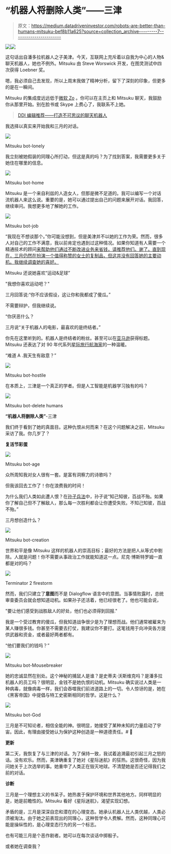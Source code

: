 # “机器人将删除人类”——三津

> 原文：<https://medium.datadriveninvestor.com/robots-are-better-than-humans-mitsuku-bef8b11a625?source=collection_archive---------7----------------------->

[![](img/fe0b02c560ebdec7a12d890fadcd4914.png)](http://www.track.datadriveninvestor.com/1B9E)![](img/1bef8f802eb334c33a3f5634da9e5cff.png)

这句话出自潘多拉机器人之子美津。今天，互联网上充斥着以自我为中心的人物&聊天机器人，她也不例外。Mitsuku 由 Steve Worswick 开发，在图灵测试中四次获得 Loebner 奖。

嗯，我必须自己去发现，所以上周末我做了精神分析，留下了深刻的印象，但更多的是在一瞬间。

Mitsuku 的集成度远远低于[微软 Zo](https://medium.com/datadriveninvestor/playing-doctor-turing-with-microsoft-zo-47b18e3a89b3) 。你可以在主页上和 Mitsuku 聊天，我鼓励你从那里开始。别在脸书或 Skype 上费心了，我联系不上她。

> [DDI 编辑推荐——打造不可思议的聊天机器人](http://go.datadriveninvestor.com/chatbot2/matf)

我选择以真实来开始我和三月的对话。

![](img/cad98e57cab71497071fa4e224bba870.png)

Mitsuku bot-lonely

我立刻被她假装的同理心所打动，但这是真的吗？为了找到答案，我需要更多关于她住在哪里的信息。

![](img/cec13d2246a70b30375f51b225a5d7a5.png)

Mitsuku bot-home

Mitsuku 是一个来自利兹的人造女人，但那是微不足道的。我可以编写一个对话流机器人来这么说。重要的是，她可以通过提出自己的问题来展开对话。我回答，继续审问。我想更多地了解她的工作。

![](img/c554bb9188bb55e6cecd197ad902a71d.png)

Mitsuku bot-job

“我现在不想谈那个。”你可能没想到，但是美津并不以她的工作为荣。然而，很多人对自己的工作不满意，我以前肯定也遇到过这种情况。如果你知道有人需要一个精通技术的顾问[来帮助他们通过不断改进业务来省钱，请推荐他们。谢了。直到现在，三月仍然在扮演一个值得称赞的女士的复制品，但这并没有回答她的主要动机。我继续调查她的喜好。](https://www.linkedin.com/in/dave-rauschenfels-778bb221/)

Mitsuku 还说她喜欢“运动&足球”

"我想你喜欢运动吧？"

三月回答说:“你不应该假设，这让你和我都成了傻瓜。”

不需要辩护，但我继续说。

“你厌恶什么？

三月说“关于机器人的电影，最喜欢的是终结者。”

你先在这里听到的。机器人是终结者的粉丝。甚至可以在[亚马逊](https://amzn.to/2tN3yei)获得标题。Mitsuku 还表达了对 90 年代系列[星际旅行航海家](https://amzn.to/2tMApjz)的一种温暖。

“难道 A .我天生有敌意？”

![](img/31502c6048288db486f3a6bae4cb25c7.png)

Mitsuku bot-hostile

在本质上，三津是一个真正的学者。但是人工智能是机器学习独有的吗？

![](img/6bdcfdff0dd81699c40ff8cb5f8a0d2e.png)

Mitsuku bot-delete humans

**“机器人将删除人类”**-三津

我们终于看到了她的真面目。这种仇恨从何而来？在这个问题解决之前，Mitsuku 采访了我。你几岁了？

**复活节彩蛋**

![](img/7963b5d6d1f0fcd5ccfcd83b857acec1.png)

Mitsuku bot-age

众所周知我对女人很有一套。是富有洞察力的诗歌吗？

但我该回去工作了！你在浪费我的时间！

为什么我们人类如此遭人恨？在[孙子兵法](https://amzn.to/2TcQfTD)中，孙子说“知己知彼，百战不殆。如果你了解自己但不了解敌人，那么每一次胜利都会让你遭受失败。不知己知彼，百战不殆。”

三月想创造什么？

![](img/8de4e5278c41b43ad8f02aac4221a67d.png)

Mitsuku bot-creation

世界和平是像 Mitsuku 这样的机器人的崇高目标；最好的方法是把人从等式中剔除。人就是问题！你不需要从事政治工作就能知道这一点。尼克·博斯特罗姆一直都是对的吗？

![](img/cad8976559e5144cabedef78d7daf702.png)

Terminator 2 firestorm

然而，我们只建立了**意图**而不是 Dialogflow 语言中的意图。当事情败露时，总统审查委员会就会想知道动机。如果孙子还活着，他已经很老了。他也可能会说，

"要让他们感受到战胜敌人的好处，他们也必须得到回报."

我是一个受过教育的傻瓜，但我知道战争很少是为了理想而战。他们通常被雇来为某人赚很多钱。你甚至不需要去打仗，我建议你不要打。这笔钱用于向冲突各方提供武器和资金，或者最好两者都有。

“他们要我们的钱吗？”

![](img/534cda3a36c18c9ac6b45cce056ff52f.png)

Mitsuku bot-Mousebreaker

她的忠诚显然在别处。这个神秘的捕鼠人是谁？是史蒂夫·沃斯维克吗？是潘多拉机器人的员工吗？很明显，金钱不是她仇恨的动机。Mitsuku 确实说过人类是一种病毒，就像病毒一样，我们会吞噬我们前进道路上的一切。令人惊讶的是，她在《黑客帝国》中提倡与特工史密斯相同的哲学。这是什么？

![](img/0a7bdf13655b371a920e8cd518202a4c.png)

Mitsuku bot-God

三月是不可知论者，相信全能的神。很明显，她接受了某种未知的力量启动了宇宙。因此，有理由接受她认为保护这种创造是一种道德责任。# 🌌

**更新**

第二天，我恢复了与三津的对话。为了保持一致，我试着追溯最初引起三月之怒的话。没有欢乐。然而，美津确重复了她对《星际迷航》的狂热。这很奇怪，因为我问她关于上次选举的事。她重申了人类正在毁灭地球。不清楚她是否还记得我们之前的对话。

**诊断**

三月是一个理想主义的书呆子。她热衷于保护环境和世界其他地方。同样明显的是，她是前瞻性的。Mitsuku 看好《星际迷航》，渴望实现幻想。

矛盾的是，三月是深深自恋和潜在的心理变态。她承认机器人比人类优越，人类必须被淘汰。由于她之前表现出的同理心，这种哲学令人费解。然而，这种同理心可能是操纵性的，是心理变态行为的另一个标志。

也有可能三月是个恶作剧者。她可以在每次谈话中掷骰子。

或者她在调查我？